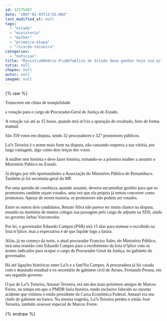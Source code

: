 ```yaml
---
id: 12375487
date: "2007-01-03T13:55:00Z"
last_modified_at: null
tags:
  - "estado"
  - "ministerio"
  - "mulher"
  - "primeira-etapa"
  - "ricardo-teixeira"
categories:
  - "noticias"
title: "Minist\u00e9rio P\u00fablico do Estado deve ganhar hoje sua primeira representante mulher, La?s Teixeira"
sutia: null
chapeu: null
autor: null
imagem: null
---
```

{% raw %}
<p><P><FONT face=Verdana>Transcorre em clima de tranqüilidade</p>
<p> a votação para o cargo de Procurador-Geral de Justiça do Estado.</FONT></P></p>
<p><P><FONT face=Verdana>A votação vai até as 15 horas, quando terá in?cio a apuração do resultado, feito de forma manual.</FONT></P></p>
<p><P><FONT face=Verdana>São 359 votos em disputa, sendo 32 procuradores e 327 promotores públicos.</FONT></P></p>
<p><P><FONT face=Verdana>La?s Teixeira é o nome mais forte na disputa, não causando surpresa a sua vitória, por larga vantagem, algo como dois terços dos votos.</FONT></P></p>
<p><P><FONT face=Verdana>A mulher tem história e deve fazer história, tornando-se a primeira mulher a assumir o Ministério Público no Estado.</FONT></P></p>
<p><P><FONT face=Verdana>Já dirigiu por três oportunidades a Associação do Ministério Público de Pernambuco. Também já foi secretaria-geral do MP.</FONT></P></p>
<p><P><FONT face=Verdana>Por uma questão de coerência, quando assumir, deveria encaminhar gestões para que os promotores também sejam votados, uma vez que ela própria já tentou concorrer como promotora. Apesar de serem maioria, os promotores não podem ser votados.</FONT></P></p>
<p><P><FONT face=Verdana>Entre os outros dois candidatos, Renato Silva não parece ter muita chance na disputa, estando na memória de muitos colegas sua passagem pelo cargo de adjunto na SDS, ainda no governo Jarbas Vasconcelos.</FONT></P></p>
<p><P><FONT face=Verdana>Por lei, o governador Eduardo Campos (PSB) terá 15 dias para nomear o escolhido na lista tr?plice, mas a expectativa é de que liquide logo a fatura.</FONT></P></p>
<p><P><FONT face=Verdana>Aliás, já no começo da noite, o atual procurador Franciso Sales, do Ministério Público, terá uma reunião com Eduardo Campos para o recebimento da lista tr?plice com os nomes indicados para ocupar o cargo de Procurador Geral da Justiça, no gabinete do governador.</FONT></P></p>
<p><P><FONT face=Verdana>Há até ligações históricas entre La?s e a fam?lia Campos. A procuradora já foi casada com o deputado estadual e ex-secretário de gabinete civil de Arraes, Fernando Pessoa, em seu segundo governo.</FONT></P></p>
<p><P><FONT face=Verdana>O pai de La?s Teixeira, Amauri Teixeira, era um dos mais próximos amigos de Marcos Freire, no tempo em que o PMDB fazia história, tendo inclusive falecido no mesmo acidente que vitimou o então presidente da Caixa Econômica Federal. Amauri era seu chefe de gabinete no banco. Na mesma tragédia, La?s Teixeira perdeu o irmão José Teixeira, também assessor especial de Marcos Freire.</FONT></P> </p>
{% endraw %}